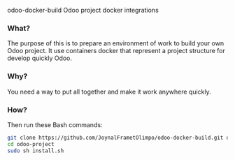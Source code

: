 odoo-docker-build
Odoo project docker integrations


### What?

The purpose of this is to prepare an environment of work to build your own Odoo project. It use containers docker that represent a project structure for develop quickly Odoo.

### Why?

You need a way to put all together and make it work anywhere quickly.

### How?

Then run these Bash commands:

```bash
git clone https://github.com/JoynalFrametOlimpo/odoo-docker-build.git odoo-project
cd odoo-project
sudo sh install.sh
```

